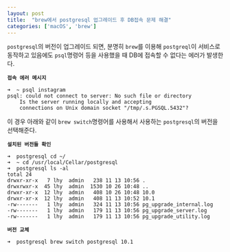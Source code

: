 ```yaml
---
layout: post
title:  "brew에서 postgresql 업그레이드 후 DB접속 문제 해결"
categories: ['macOS', 'brew']
---
```


`postgresql`의 버전이 업그레이드 되면, 분명히 `brew`를 이용해 `postgreql`이 서비스로 동작하고 있음에도 `psql`명령어 등을 사용했을 때 DB에 접속할 수 없다는 에러가 발생한다.

**`접속 에러 메시지`**

```
➜  ~ psql instagram
psql: could not connect to server: No such file or directory
	Is the server running locally and accepting
	connections on Unix domain socket "/tmp/.s.PGSQL.5432"?
```

이 경우 아래와 같이 `brew switch`명령어를 사용해서 사용하는 `postgresql`의 버전을 선택해준다.

**`설치된 버전들 확인`**

```
➜  postgresql cd ~/
➜  ~ cd /usr/local/Cellar/postgresql
➜  postgresql ls -al
total 24
drwxr-xr-x   7 lhy  admin   238 11 13 10:56 .
drwxrwxr-x  45 lhy  admin  1530 10 26 10:48 ..
drwxr-xr-x  12 lhy  admin   408 10 26 10:48 10.0
drwxr-xr-x  12 lhy  admin   408 11 13 10:52 10.1
-rw-------   1 lhy  admin   324 11 13 10:56 pg_upgrade_internal.log
-rw-------   1 lhy  admin   179 11 13 10:56 pg_upgrade_server.log
-rw-------   1 lhy  admin   179 11 13 10:56 pg_upgrade_utility.log
```

**`버전 교체`**

```
➜  postgresql brew switch postgresql 10.1
```
